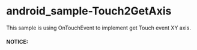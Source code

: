 # android_sample-Touch2GetAxis

This sample is using OnTouchEvent to implement get Touch event XY axis.

#### NOTICE:

